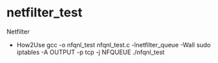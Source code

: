 # netfilter_test
Netfilter

* How2Use
gcc -o nfqnl_test nfqnl_test.c -lnetfilter_queue -Wall
sudo iptables -A OUTPUT -p tcp -j NFQUEUE
./nfqnl_test


